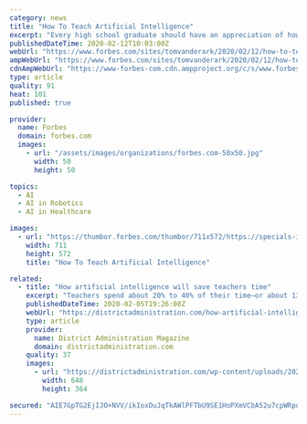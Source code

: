 ```yaml
---
category: news
title: "How To Teach Artificial Intelligence"
excerpt: "Every high school graduate should have an appreciation of how AI is reshaping the economy and the career landscape—and the option of educational pathways that lead to college and meaningful high wage work."
publishedDateTime: 2020-02-12T10:03:00Z
webUrl: "https://www.forbes.com/sites/tomvanderark/2020/02/12/how-to-teach-artificial-intelligence/"
ampWebUrl: "https://www.forbes.com/sites/tomvanderark/2020/02/12/how-to-teach-artificial-intelligence/amp/"
cdnAmpWebUrl: "https://www-forbes-com.cdn.ampproject.org/c/s/www.forbes.com/sites/tomvanderark/2020/02/12/how-to-teach-artificial-intelligence/amp/"
type: article
quality: 91
heat: 101
published: true

provider:
  name: Forbes
  domain: forbes.com
  images:
    - url: "/assets/images/organizations/forbes.com-50x50.jpg"
      width: 50
      height: 50

topics:
  - AI
  - AI in Robotics
  - AI in Healthcare

images:
  - url: "https://thumbor.forbes.com/thumbor/711x572/https://specials-images.forbesimg.com/imageserve/5e4280f7298c2a00065f7857/960x0.jpg?fit=scale"
    width: 711
    height: 572
    title: "How To Teach Artificial Intelligence"

related:
  - title: "How artificial intelligence will save teachers time"
    excerpt: "Teachers spend about 20% to 40% of their time—or about 13 hours a week—on activities that could be automated using technology, according to a new report on artificial intelligence by the management consulting firm McKinsey & Company. Preparation time has the biggest potential for automation, making teachers more effective and efficient in ..."
    publishedDateTime: 2020-02-05T19:26:00Z
    webUrl: "https://districtadministration.com/how-artificial-intelligence-will-save-teachers-times/"
    type: article
    provider:
      name: District Administration Magazine
      domain: districtadministration.com
    quality: 37
    images:
      - url: "https://districtadministration.com/wp-content/uploads/2020/01/hitesh-choudhary-t1PaIbMTJIM-unsplash.png"
        width: 648
        height: 364

secured: "AIE7GpTG2EjIJO+NVV/ikIoxDuJqTkAWlPFTbU9SE1HoPXmVCbA52u7cpWRpq2aYFecVZKXetvTPQ7mqu8Umo4pQjduSGPbhogRJnOJKIIU1itxwOnK85k+kZ4w8P7fpypikem9AH8Xn/bevyIR985O6ZOAWFiJDb/hYzF4KYIB3RWRRgivxa20nSpfE2dZdl69qlrBu3k/gIVHz9SeR4aiKHUokNh5GzQI04BzKVCto7mJHFFefOfPNVATQzxXVBn/olSHjpxHR8ASxoz1xc9qGb3cCupx+JeH2gESkRSl3fcHpaMtQlu2Zre7U7nfOzko5PCjHmkAJsPfyfT9mFk0rFcmJoYUyFgb+M9hE/qCu1uq4kuFKliSuf2MAw1Y9aNllRUx+G70ywMZYTsBggorPJmNwj0SiXASExYVAz9Odyqre9PKEaCCGOAu9N2Bqos2LPuB9IJPKw96TQe1ddsRfZEDfxfS6jRYoz/CB9so=;HChTYLt2P37DnVHyKNAPfA=="
---
```


